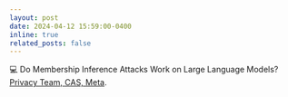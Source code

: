 ```yaml
---
layout: post
date: 2024-04-12 15:59:00-0400
inline: true
related_posts: false
---
```


:computer: Do Membership Inference Attacks Work on Large Language Models? [Privacy Team, CAS, Meta](https://research.facebook.com/teams/cas/).